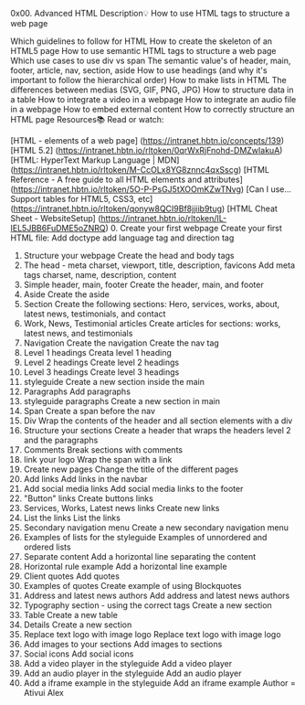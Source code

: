 0x00. Advanced HTML
Description:bulb:
How to use HTML tags to structure a web page

Which guidelines to follow for HTML
How to create the skeleton of an HTML5 page
How to use semantic HTML tags to structure a web page
Which use cases to use div vs span
The semantic value's of header, main, footer, article, nav, section, aside
How to use headings (and why it's important to follow the hierarchical order)
How to make lists in HTML
The differences between medias (SVG, GIF, PNG, JPG)
How to structure data in a table
How to integrate a video in a webpage
How to integrate an audio file in a webpage
How to embed external content
How to correctly structure an HTML page
Resources:books:
Read or watch:

[HTML - elements of a web page] (https://intranet.hbtn.io/concepts/139)
[HTML 5.2] (https://intranet.hbtn.io/rltoken/0qrWxRjFnohd-DMZwIakuA)
[HTML: HyperText Markup Language | MDN] (https://intranet.hbtn.io/rltoken/M-CcOLx8YG8znnc4qxSscg)
[HTML Reference - A free guide to all HTML elements and attributes] (https://intranet.hbtn.io/rltoken/5O-P-PsGJ5tXOOmKZwTNvg)
[Can I use... Support tables for HTML5, CSS3, etc] (https://intranet.hbtn.io/rltoken/qonyw8QCI9Bf8jjiib9tug)
[HTML Cheat Sheet - WebsiteSetup] (https://intranet.hbtn.io/rltoken/IL-IEL5JBB6FuDME5oZNRQ)
0. Create your first webpage
Create your first HTML file:
Add doctype
add language tag and direction tag
1. Structure your webpage
Create the head and body tags
2. The head - meta charset, viewport, title, description, favicons
Add meta tags
charset, name, description, content
3. Simple header, main, footer
Create the header, main, and footer
4. Aside
Create the aside
5. Section
Create the following sections:
Hero, services, works, about, latest news, testimonials, and contact
6. Work, News, Testimonial articles
Create articles for sections:
works, latest news, and testimonials
7. Navigation
Create the navigation
Create the nav tag
8. Level 1 headings
Creata level 1 heading
9. Level 2 headings
Create level 2 headings
10. Level 3 headings
Create level 3 headings
11. styleguide
Create a new section inside the main
12. Paragraphs
Add paragraphs
13. styleguide paragraphs
Create a new section in main
14. Span
Create a span before the nav
15. Div
Wrap the contents of the header and all section elements with a div
16. Structure your sections
Create a header that wraps the headers level 2 and the paragraphs
17. Comments
Break sections with comments
18. link your logo
Wrap the span with a link
19. Create new pages
Change the title of the different pages
20. Add links
Add links in the navbar
21. Add social media links
Add social media links to the footer
22. "Button" links
Create buttons links
23. Services, Works, Latest news links
Create new links
24. List the links
List the links
25. Secondary navigation menu
Create a new secondary navigation menu
26. Examples of lists for the styleguide
Examples of unnordered and ordered lists
27. Separate content
Add a horizontal line separating the content
28. Horizontal rule example
Add a horizontal line example
29. Client quotes
Add quotes
30. Examples of quotes
Create example of using Blockquotes
31. Address and latest news authors
Add address and latest news authors
32. Typography section - using the correct tags
Create a new section
33. Table
Create a new table
34. Details
Create a new section
35. Replace text logo with image logo
Replace text logo with image logo
36. Add images to your sections
Add images to sections
37. Social icons
Add social icons
38. Add a video player in the styleguide
Add a video player
39. Add an audio player in the styleguide
Add an audio player
40. Add a iframe example in the styleguide
Add an iframe example
Author = Ativui Alex
